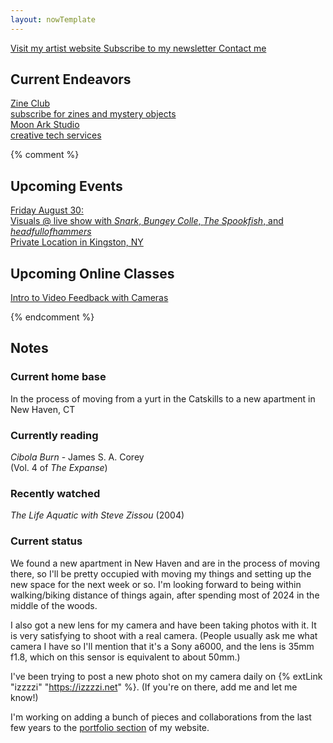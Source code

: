```yaml
---
layout: nowTemplate
---
```


<a href="/" class="now-button">
  Visit my artist website
</a>

<a href="/newsletter" class="now-button">
  Subscribe to my newsletter
</a>

<a href="/contact" class="now-button">
  Contact me
</a>


## Current Endeavors

<a href="/zine-club/" class="now-button" target="_blank">
  Zine Club
  <div class="caption">subscribe for zines and mystery objects</div>
</a>

<a href="https://moonark.studio/" class="now-button" target="_blank" rel="noopener">
  Moon Ark Studio
  <div class="caption">creative tech services</div>
</a>


{% comment %} 

## Upcoming Events

<a href="https://vimeo.com/1001767004/a97408ed6d" class="now-button" target="_blank" rel="noopener">
  Friday August 30:<br>
  Visuals @ live show with <i>Snark</i>, <i>Bungey Colle</i>, <i>The Spookfish</i>, and <i>headfullofhammers</i>
  <div class="caption">Private Location in Kingston, NY</div>
</a>


## Upcoming Online Classes

<a href="https://polyphaseportal.xyz/2023/11/20/intro-to-video-feedback-with-cameras/" class="now-button" target="_blank" rel="noopener">
  Intro to Video Feedback with Cameras
</a>

{% endcomment %}


## Notes

### Current home base

In the process of moving from a yurt in the Catskills to a new apartment in New Haven, CT

### Currently reading

*Cibola Burn* - James S. A. Corey  
(Vol. 4 of *The Expanse*)

### Recently watched

*The Life Aquatic with Steve Zissou* (2004)  

### Current status

We found a new apartment in New Haven and are in the process of moving there, so I'll be pretty occupied with moving my things and setting up the new space for the next week or so. I'm looking forward to being within walking/biking distance of things again, after spending most of 2024 in the middle of the woods.

I also got a new lens for my camera and have been taking photos with it. It is very satisfying to shoot with a real camera. (People usually ask me what camera I have so I'll mention that it's a Sony a6000, and the lens is 35mm f1.8, which on this sensor is equivalent to about 50mm.)

I've been trying to post a new photo shot on my camera daily on {% extLink "izzzzi" "https://izzzzi.net" %}. (If you're on there, add me and let me know!)

I'm working on adding a bunch of pieces and collaborations from the last few years to the <a href="/work">portfolio section</a> of my website.